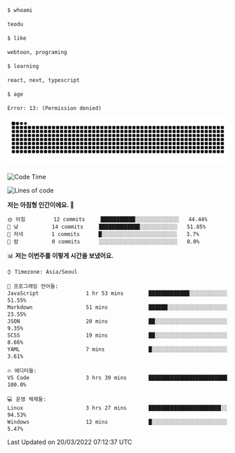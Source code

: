 ```
$ whoami

teodu

$ like

webtoon, programing

$ learning

react, next, typescript

$ age

Error: 13: (Permission denied)
```

[![Snake](https://raw.githubusercontent.com/teodu1597/teodu1597/output/github-contribution-grid-snake.svg)](https://github.com/teodu1597)

<!--START_SECTION:waka-->
![Code Time](http://img.shields.io/badge/Code%20Time-3%20hrs%2040%20mins-blue)

![Lines of code](https://img.shields.io/badge/%EC%A0%80%EB%8A%94%20%EC%97%AC%ED%83%9C%EA%B9%8C%EC%A7%80%20-12%20%EC%A4%84%EC%9D%98%20%EC%BD%94%EB%93%9C%EB%A5%BC%20%EC%9E%91%EC%84%B1%ED%96%88%EC%96%B4%EC%9A%94.-blue)

**저는 아침형 인간이에요. 🐤** 

```text
🌞 아침         12 commits     ███████████░░░░░░░░░░░░░░   44.44% 
🌆 낮　         14 commits     █████████████░░░░░░░░░░░░   51.85% 
🌃 저녁         1 commits      █░░░░░░░░░░░░░░░░░░░░░░░░   3.7% 
🌙 밤　         0 commits      ░░░░░░░░░░░░░░░░░░░░░░░░░   0.0%

```


📊 **저는 이번주를 이렇게 시간을 보냈어요.** 

```text
⌚︎ Timezone: Asia/Seoul

💬 프로그래밍 언어들: 
JavaScript               1 hr 53 mins        █████████████░░░░░░░░░░░░   51.55% 
Markdown                 51 mins             ██████░░░░░░░░░░░░░░░░░░░   23.55% 
JSON                     20 mins             ██░░░░░░░░░░░░░░░░░░░░░░░   9.35% 
SCSS                     19 mins             ██░░░░░░░░░░░░░░░░░░░░░░░   8.66% 
YAML                     7 mins              █░░░░░░░░░░░░░░░░░░░░░░░░   3.61%

🔥 에디터들: 
VS Code                  3 hrs 39 mins       █████████████████████████   100.0%

💻 운영 체제들: 
Linux                    3 hrs 27 mins       ███████████████████████░░   94.53% 
Windows                  12 mins             █░░░░░░░░░░░░░░░░░░░░░░░░   5.47%

```


 Last Updated on 20/03/2022 07:12:37 UTC
<!--END_SECTION:waka-->
